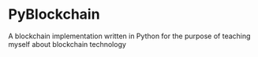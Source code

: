 # PyBlockchain
A blockchain implementation written in Python for the purpose of teaching myself about blockchain technology
